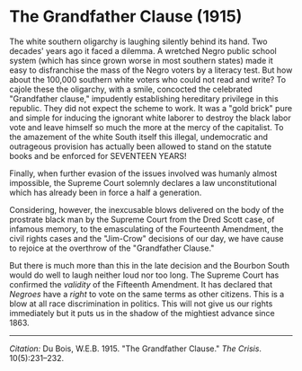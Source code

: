 <!--
title:   The Grandfather Clause
author:  Du Bois, W.E.B.
journal: The Crisis
year:    1915
volume:  10
issue:   5
pages:   231-232
-->

# The Grandfather Clause (1915)

The white southern oligarchy is laughing silently behind its hand.
Two decades' years ago it faced a dilemma. A wretched Negro public
school system (which has since grown worse in most southern states) made
it easy to disfranchise the mass of the Negro voters by a literacy test.
But how about the 100,000 southern white voters who could not read and
write? To cajole these the oligarchy, with a smile, concocted the
celebrated "Grandfather clause," impudently establishing hereditary
privilege in this republic. They did not expect the scheme to work. It
was a "gold brick" pure and simple for inducing the ignorant white
laborer to destroy the black labor vote and leave himself so much the
more at the mercy of the capitalist. To the amazement of the white South
itself this illegal, undemocratic and outrageous provision has actually
been allowed to stand on the statute books and be enforced for SEVENTEEN
YEARS!

Finally, when further evasion of the issues involved was humanly almost
impossible, the Supreme Court solemnly declares a law unconstitutional
which has already been in force a half a generation.

Considering, however, the inexcusable blows delivered on the body of the
prostrate black man by the Supreme Court from the Dred Scott case, of
infamous memory, to the emasculating of the Fourteenth Amendment, the
civil rights cases and the "Jim-Crow" decisions of our day, we have
cause to rejoice at the overthrow of the "Grandfather Clause." 

But there is much more than this in the late decision and the Bourbon South would do well to laugh neither loud nor too long. The Supreme Court has confirmed the *validity* of the Fifteenth Amendment. It has declared that *Negroes* have a *right* to vote on the same terms as other
citizens. This is a blow at all race discrimination in politics. This
will not give us our rights immediately but it puts us in the shadow of
the mightiest advance since 1863.

______________
*Citation:* Du Bois, W.E.B. 1915. "The Grandfather Clause." *The Crisis*. 10(5):231&ndash;232.